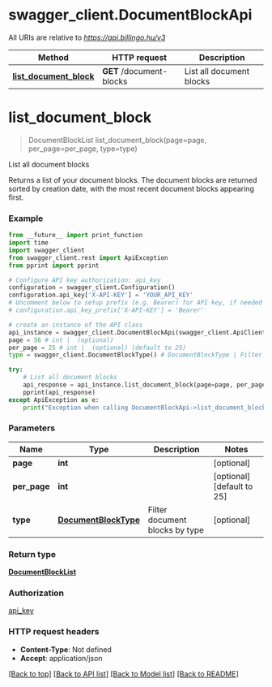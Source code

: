 # swagger_client.DocumentBlockApi

All URIs are relative to *https://api.billingo.hu/v3*

Method | HTTP request | Description
------------- | ------------- | -------------
[**list_document_block**](DocumentBlockApi.md#list_document_block) | **GET** /document-blocks | List all document blocks

# **list_document_block**
> DocumentBlockList list_document_block(page=page, per_page=per_page, type=type)

List all document blocks

Returns a list of your document blocks. The document blocks are returned sorted by creation date, with the most recent document blocks appearing first.

### Example
```python
from __future__ import print_function
import time
import swagger_client
from swagger_client.rest import ApiException
from pprint import pprint

# Configure API key authorization: api_key
configuration = swagger_client.Configuration()
configuration.api_key['X-API-KEY'] = 'YOUR_API_KEY'
# Uncomment below to setup prefix (e.g. Bearer) for API key, if needed
# configuration.api_key_prefix['X-API-KEY'] = 'Bearer'

# create an instance of the API class
api_instance = swagger_client.DocumentBlockApi(swagger_client.ApiClient(configuration))
page = 56 # int |  (optional)
per_page = 25 # int |  (optional) (default to 25)
type = swagger_client.DocumentBlockType() # DocumentBlockType | Filter document blocks by type (optional)

try:
    # List all document blocks
    api_response = api_instance.list_document_block(page=page, per_page=per_page, type=type)
    pprint(api_response)
except ApiException as e:
    print("Exception when calling DocumentBlockApi->list_document_block: %s\n" % e)
```

### Parameters

Name | Type | Description  | Notes
------------- | ------------- | ------------- | -------------
 **page** | **int**|  | [optional] 
 **per_page** | **int**|  | [optional] [default to 25]
 **type** | [**DocumentBlockType**](.md)| Filter document blocks by type | [optional] 

### Return type

[**DocumentBlockList**](DocumentBlockList.md)

### Authorization

[api_key](../README.md#api_key)

### HTTP request headers

 - **Content-Type**: Not defined
 - **Accept**: application/json

[[Back to top]](#) [[Back to API list]](../README.md#documentation-for-api-endpoints) [[Back to Model list]](../README.md#documentation-for-models) [[Back to README]](../README.md)


